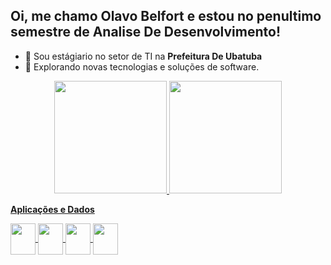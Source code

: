 ## Oi, me chamo Olavo Belfort e estou no penultimo semestre de Analise De Desenvolvimento!

- 🔭 Sou estágiario no setor de TI na **Prefeitura De Ubatuba**
- 🤔 Explorando novas tecnologias e soluções de software.

<div align="center">
  <a href="https://github.com/olavobelfort">
  <img height="180em" src="https://github-readme-stats.vercel.app/api?username=olavobelfort&show_icons=true&theme=dark&include_all_commits=true&count_private=true"/>
  <img height="180em" src="https://github-readme-stats.vercel.app/api/top-langs/?username=olavobelfort&layout=compact&langs_count=7&theme=dark"/>
</div>

**Aplicações e Dados**

 <img align="center" height="50" width="40" src="https://cdn.jsdelivr.net/gh/devicons/devicon/icons/php/php-original.svg"/>
 <img align="center" height="50" width="40" src="https://cdn.jsdelivr.net/gh/devicons/devicon/icons/mysql/mysql-original.svg"/>
 <img align="center" height="50" width="40" src="https://cdn.jsdelivr.net/gh/devicons/devicon/icons/html5/html5-original.svg"/>
 <img align="center" height="50" width="40" src="https://cdn.jsdelivr.net/gh/devicons/devicon/icons/css3/css3-original.svg"/>
